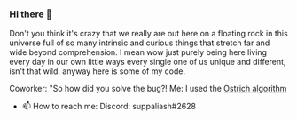 ### Hi there 👋

Don't you think it's crazy that we really are out here on a floating rock in this universe full of so many intrinsic and curious things that stretch far and wide beyond comprehension. I mean wow just purely being here living every day in our own little ways every single one of us unique and different, isn't that wild. anyway here is some of my code.


Coworker: "So how did you solve the bug?!
Me: I used the [Ostrich algorithm](https://en.wikipedia.org/wiki/Ostrich_algorithm)

- 📫 How to reach me: Discord: suppaliash#2628
<!--
**aljazst/aljazst** is a ✨ _special_ ✨ repository because its `README.md` (this file) appears on your GitHub profile.

Here are some ideas to get you started:

- 🔭 I’m currently working on ...
- 🌱 I’m currently learning ...
- 👯 I’m looking to collaborate on ...
- 🤔 I’m looking for help with ...
- 💬 Ask me about ...
- 📫 How to reach me: ...
- 😄 Pronouns: ...
- ⚡ Fun fact: ...
-->
